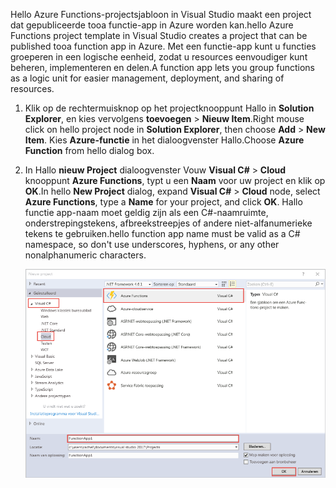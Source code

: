 <span data-ttu-id="5e386-101">Hello Azure Functions-projectsjabloon in Visual Studio maakt een project dat gepubliceerde tooa functie-app in Azure worden kan.</span><span class="sxs-lookup"><span data-stu-id="5e386-101">hello Azure Functions project template in Visual Studio creates a project that can be published tooa function app in Azure.</span></span> <span data-ttu-id="5e386-102">Met een functie-app kunt u functies groeperen in een logische eenheid, zodat u resources eenvoudiger kunt beheren, implementeren en delen.</span><span class="sxs-lookup"><span data-stu-id="5e386-102">A function app lets you group functions as a logic unit for easier management, deployment, and sharing of resources.</span></span>   

1. <span data-ttu-id="5e386-103">Klik op de rechtermuisknop op het projectknooppunt Hallo in **Solution Explorer**, en kies vervolgens **toevoegen** > **Nieuw Item**.</span><span class="sxs-lookup"><span data-stu-id="5e386-103">Right mouse click on hello project node in **Solution Explorer**, then choose **Add** > **New Item**.</span></span> <span data-ttu-id="5e386-104">Kies **Azure-functie** in het dialoogvenster Hallo.</span><span class="sxs-lookup"><span data-stu-id="5e386-104">Choose **Azure Function** from hello dialog box.</span></span>

2. <span data-ttu-id="5e386-105">In Hallo **nieuw Project** dialoogvenster Vouw **Visual C#** > **Cloud** knooppunt **Azure Functions**, typt u een **Naam** voor uw project en klik op **OK**.</span><span class="sxs-lookup"><span data-stu-id="5e386-105">In hello **New Project** dialog, expand **Visual C#** > **Cloud** node, select **Azure Functions**, type a **Name** for your project, and click **OK**.</span></span> <span data-ttu-id="5e386-106">Hallo functie app-naam moet geldig zijn als een C#-naamruimte, onderstrepingstekens, afbreekstreepjes of andere niet-alfanumerieke tekens te gebruiken.</span><span class="sxs-lookup"><span data-stu-id="5e386-106">hello function app name must be valid as a C# namespace, so don't use underscores, hyphens, or any other nonalphanumeric characters.</span></span> 

    ![Nieuw project dialoogvenster toocreate een functie in Visual Studio](./media/functions-vstools-create/functions-vstools-add-new-project.png)
